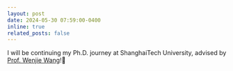 ```yaml
---
layout: post
date: 2024-05-30 07:59:00-0400
inline: true
related_posts: false
---
```


I will be continuing my Ph.D. journey at ShanghaiTech University, advised by [Prof. Wenjie Wang](https://wwj95.github.io/)!🎉
